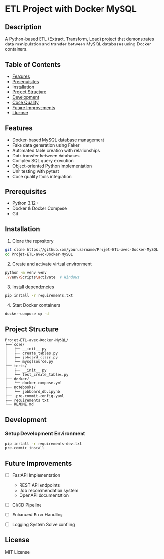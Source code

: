 # ETL Project with Docker MySQL

## Description
A Python-based ETL (Extract, Transform, Load) project that demonstrates data manipulation and transfer between MySQL databases using Docker containers.

## Table of Contents
- [Features](#features)
- [Prerequisites](#prerequisites)
- [Installation](#installation)
- [Project Structure](#project-structure)
- [Development](#development)
- [Code Quality](#code-quality)
- [Future Improvements](#future-improvements)
- [License](#license)


## Features
- Docker-based MySQL database management
- Fake data generation using Faker
- Automated table creation with relationships
- Data transfer between databases
- Complex SQL query execution
- Object-oriented Python implementation
- Unit testing with pytest
- Code quality tools integration

## Prerequisites
- Python 3.12+
- Docker & Docker Compose
- Git

## Installation
1. Clone the repository
```bash
git clone https://github.com/yourusername/Projet-ETL-avec-Docker-MySQL.git
cd Projet-ETL-avec-Docker-MySQL
```

2. Create and activate virtual environment
```bash
python -m venv venv
.\venv\Scripts\activate  # Windows
```

3. Install dependencies
```bash
pip install -r requirements.txt
```

4. Start Docker containers
```bash
docker-compose up -d
```

## Project Structure
```
Projet-ETL-avec-Docker-MySQL/
├── core/
│   ├── __init__.py
│   ├── create_tables.py
│   ├── joboard_class.py
│   └── mysqlsource.py
├── tests/
│   ├── __init__.py
│   └── test_create_tables.py
├── docker/
│   └── docker-compose.yml
├── notebooks/
│   └── jobboard_db.ipynb
├── .pre-commit-config.yaml
├── requirements.txt
└── README.md
```



## Development
### Setup Development Environment
```bash
pip install -r requirements-dev.txt
pre-commit install
```

## Future Improvements
- [ ] FastAPI Implementation
  - REST API endpoints
  - Job recommendation system
  - OpenAPI documentation
- [ ] CI/CD Pipeline
- [ ] Enhanced Error Handling
- [ ] Logging System
Solve confling



## License
MIT License

